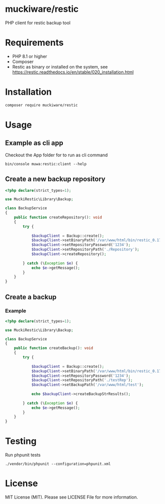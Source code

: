 # muckiware/restic
PHP client for restic backup tool

# Requirements
- PHP 8.1 or higher
- Composer
- Restic as binary or installed on the system, see https://restic.readthedocs.io/en/stable/020_installation.html
# Installation
```bash
composer require muckiware/restic
```
# Usage
## Example as cli app
Checkout the App folder for to run as cli command
```shell
bin/console muwa:restic:client --help
```
## Create a new backup repository
```php
<?php declare(strict_types=1);

use MuckiRestic\Library\Backup;

class BackupService
{
    public function createRepository(): void
    {
        try {
        
            $backupClient = Backup::create();
            $backupClient->setBinaryPath('/var/www/html/bin/restic_0.17.3_linux_386');
            $backupClient->setRepositoryPassword('1234');
            $backupClient->setRepositoryPath('./Repository');
            $backupClient->createRepository();
        
        } catch (\Exception $e) {
            echo $e->getMessage();
        }
    }
}
```

## Create a backup
### Example
```php
<?php declare(strict_types=1);

use MuckiRestic\Library\Backup;

class BackupService
{
    public function createBackup(): void
    {
        try {
        
            $backupClient = Backup::create();
            $backupClient->setBinaryPath('/var/www/html/bin/restic_0.17.3_linux_386');
            $backupClient->setRepositoryPassword('1234');
            $backupClient->setRepositoryPath('./testRep');
            $backupClient->setBackupPath('/var/www/html/test');
            
            echo $backupClient->createBackupStrResults();
        
        } catch (\Exception $e) {
            echo $e->getMessage();
        }
    }
}
```

# Testing
Run phpunit tests
```shell
./vendor/bin/phpunit --configuration=phpunit.xml
```

# License
MIT License (MIT). Please see LICENSE File for more information.